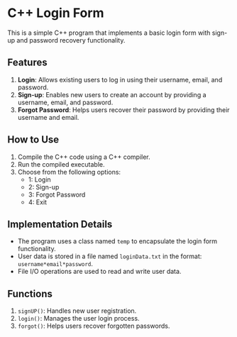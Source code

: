 # C++ Login Form

This is a simple C++ program that implements a basic login form with sign-up and password recovery functionality.

## Features

1. **Login**: Allows existing users to log in using their username, email, and password.
2. **Sign-up**: Enables new users to create an account by providing a username, email, and password.
3. **Forgot Password**: Helps users recover their password by providing their username and email.

## How to Use

1. Compile the C++ code using a C++ compiler.
2. Run the compiled executable.
3. Choose from the following options:
   - 1: Login
   - 2: Sign-up
   - 3: Forgot Password
   - 4: Exit

## Implementation Details

- The program uses a class named `temp` to encapsulate the login form functionality.
- User data is stored in a file named `loginData.txt` in the format: `username*email*password`.
- File I/O operations are used to read and write user data.

## Functions

1. `signUP()`: Handles new user registration.
2. `login()`: Manages the user login process.
3. `forgot()`: Helps users recover forgotten passwords.
